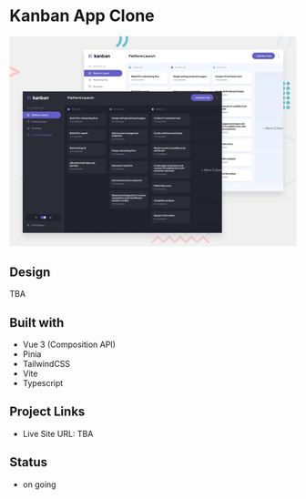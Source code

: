 # Kanban App Clone

![preview](./design/preview.webp)

## Design

TBA

<!-- | 640px                                   | 1024px                                   | 1280px                                  |
| --------------------------------------- | ---------------------------------------- | --------------------------------------- |
| ![640px](./design/home-page-mobile.jpg) | ![1024px](./design/home-page-tablet.jpg) | ![1280](./design/home-page-desktop.jpg) |

| 640px                                      | 1280px                                       |
| ------------------------------------------ | -------------------------------------------- |
| ![640px](./design/country-page-mobile.jpg) | ![1024px](./design/country-page-desktop.jpg) | -->

## Built with

- Vue 3 (Composition API)
- Pinia
- TailwindCSS
- Vite
- Typescript

## Project Links

<!-- - Live Site URL: [here](https://world-ranks-theta-red.vercel.app/) -->
<!-- - DevChallenges Solution URL: [here](https://devchallenges.io/solution/7596) -->

- Live Site URL: TBA

## Status

- on going
